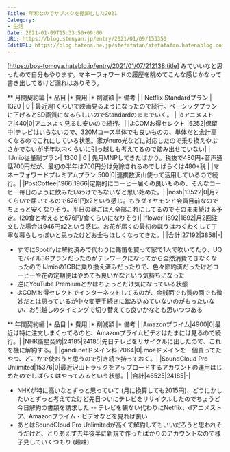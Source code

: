 ```yaml
---
Title: 年初なのでサブスクを棚卸しした2021
Category:
- 生活
Date: 2021-01-09T15:33:50+09:00
URL: https://blog.stenyan.jp/entry/2021/01/09/153350
EditURL: https://blog.hatena.ne.jp/stefafafan/stefafafan.hatenablog.com/atom/entry/26006613675415208
---
```


[https://bps-tomoya.hateblo.jp/entry/2021/01/07/212138:title] みていいなと思ったので自分もやります。マネーフォワードの履歴を眺めてこんな感じかなって書き出してるけど漏れはありそう。

** 月間契約編
|* 品目 |* 費用 |* 削減額 |* 備考 |
| Netflix Standardプラン | 1320 | 0 | 最近週1くらいで映画見るようになったので続行。ベーシックプランに下げるとSD画質になるらしいのでStandardのままでいく。 |
|dアニメストア|440|0|アニメよく見るし安いので続行。|
|J:COMお得セレクト |6252|保留中|テレビはいらないので、320Mコース単体でも良いものの、単体だと余計高くなるのでこれにしている状態。家がnuro光などに対応したので乗り換えやぶさかでないが半年以内くらいに引っ越しも考えてるので踏み出せていない|
| IIJmio従量制プラン| 1300 | 0 | 先月MNPしてきたばかり。税抜で480円+音声通話700円だが、最初の半年は700円分は免除されるのでしばらくは480+税 |
|マネーフォワードプレミアムプラン|500|0|連携数沢山使って活用しているので続行。|
|PostCoffee|1966|1966|定期的にコーヒー届くの良いものの、そんなコーヒー毎日のように飲みたいわけでもないなと思い始めた。|
|nosh|13522|0|月2くらいで届いてるので6761円x2という感じ。もうダイヤモンド会員目前なのでちょっと安くなりそう。平日の昼ごはん全部これにしてるのでそのまま続ける予定。(20食と考えると676円/食くらいになりそう)|
|flower|1892|1892|月2回注文した場合は946円x2という感じ。お花が届くの最初のほうはわくわくして丁寧な暮らしっぽいと思ったけどお金もほしくなってきた。|
|合計|27192|3858|-|

- すでにSpotifyは解約済みで代わりに篠笛を買って家で1人で吹いてたり、UQモバイル3Gプランだったのがテレワークになってから全然消費できなくなったのでIIJmioの1GBに乗り換え済みだったりで、色々節約済だったけどコーヒーや花の定期便はやめても良いかなという気持ちになった
- 逆にYouTube Premiumとかはちょっとだけ気になっている状態
- J:COMお得セレクトでインターネットしてるのが、金銭面でも質の面でも微妙だとは思っているが中々変更手続きに踏み込めていないのがもったいない、お引越しのタイミングで切り替えても良いかなとも思いつつある

** 年間契約編
|* 品目 |* 費用 |* 削減額 |* 備考 |
|Amazonプライム|4900|0|最近は特に注文しまくってるのと、Amazonプライムビデオはたまには見るので続行。|
|NHK衛星契約|24185|24185|先日テレビをリサイクルに出したので、これを機に解約する。|
|gandi.netドメイン料|2064|0|.moeドメインを一個買ってたやつ、どこかで使おうと思うので引き続き持っておく。|
|SoundCloud Pro Unlimited|15376|0|最近沢山トラックをアップロードするアカウントの運用はじめたのでしばらくはやってみるという状態。|
|合計|46525|24185|-|

- NHKが特に高いなとずっと思っていて (月に換算しても2015円)、どうにかしたいとずっと考えてたけど先日ついにテレビをリサイクルしたのでちょうど今日解約の書類を請求した
-- テレビを観ない代わりにNetflix、dアニメストア、Amazonプライム・ビデオなどを見れば良い
- あとはSoundCloud Pro Unlimitedが高くて解約してもいいだろうと思われそうだけど、とりあえず去年後半に新規で作ったばかりのアカウントなので様子見していくつもり (趣味)

